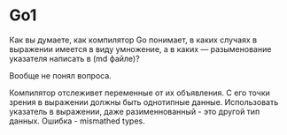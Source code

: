 # Go1

Как вы думаете, как компилятор Go понимает, в каких случаях в выражении имеется в виду умножение, а в каких — разыменование указателя написать в (md файле)?


Вообще не понял вопроса.

Компилятор отслеживет переменные от их объявления. 
С его точки зрения в выражении должны быть однотипные данные.
Использовать указатель в выражении, даже разименнованный - это другой тип данных.
Ошибка - mismathed types.

